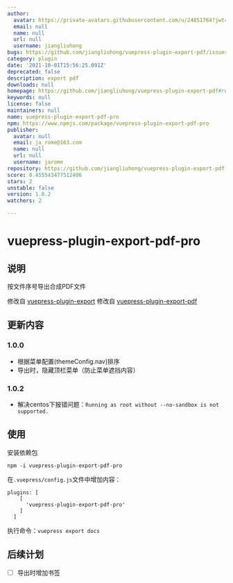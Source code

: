 ```yaml
---
author:
  avatar: https://private-avatars.githubusercontent.com/u/24851764?jwt=eyJhbGciOiJIUzI1NiIsInR5cCI6IkpXVCJ9.eyJpc3MiOiJnaXRodWIuY29tIiwiYXVkIjoicmF3LmdpdGh1YnVzZXJjb250ZW50LmNvbSIsImtleSI6ImtleTEiLCJleHAiOjE3MzQ2NzE5NDAsIm5iZiI6MTczNDY3MDc0MCwicGF0aCI6Ii91LzI0ODUxNzY0In0.hDe53WNkd5VfQuJ9x8RucB4R7yLFHaIZ1SQxXFNhTtw&v=4
  email: null
  name: null
  url: null
  username: jiangliuhong
bugs: https://github.com/jiangliuhong/vuepress-plugin-export-pdf/issues
category: plugin
date: '2021-10-01T15:56:25.091Z'
deprecated: false
description: export pdf
downloads: null
homepage: https://github.com/jiangliuhong/vuepress-plugin-export-pdf#readme
keywords: null
license: false
maintainers: null
name: vuepress-plugin-export-pdf-pro
npm: https://www.npmjs.com/package/vuepress-plugin-export-pdf-pro
publisher:
  avatar: null
  email: ja_rome@163.com
  name: null
  url: null
  username: jarome
repository: https://github.com/jiangliuhong/vuepress-plugin-export-pdf
score: 0.455543477512406
stars: 2
unstable: false
version: 1.0.2
watchers: 2

---
```



# vuepress-plugin-export-pdf-pro

## 说明

按文件序号导出合成PDF文件

修改自 [vuepress-plugin-export](https://github.com/ulivz/vuepress-plugin-export)
修改自 [vuepress-plugin-export-pdf](https://github.com/eamiear/vuepress-plugin-export-pdf.git)

## 更新内容

### 1.0.0

- 根据菜单配置(themeConfig.nav)排序
- 导出时，隐藏顶栏菜单（防止菜单遮挡内容）

### 1.0.2

- 解决centos下报错问题：`Running as root without --no-sandbox is not supported.`

## 使用

安装依赖包

```
npm -i vuepress-plugin-export-pdf-pro
```

在`.vuepress/config.js`文件中增加内容：

```
plugins: [
    [
      'vuepress-plugin-export-pdf-pro'
    ]
  ]
```

执行命令：`vuepress export docs`

## 后续计划

- [ ] 导出时增加书签  
